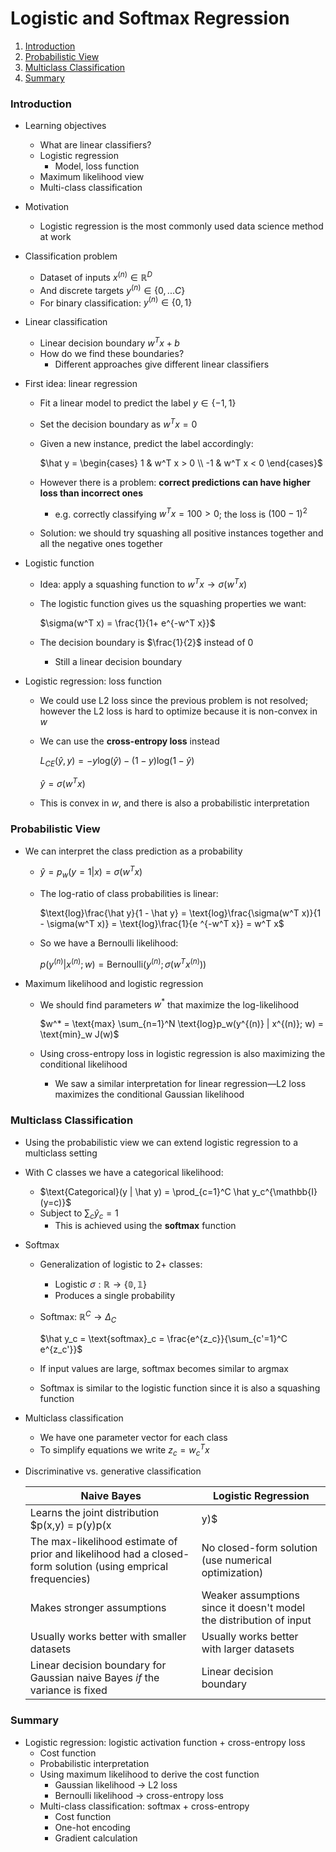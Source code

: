 # Logistic and Softmax Regression

1. [Introduction](#introduction)
2. [Probabilistic View](#probabilistic-view)
3. [Multiclass Classification](#multiclass-classification)
4. [Summary](#summary)

### Introduction

* Learning objectives

  * What are linear classifiers?
  * Logistic regression
    * Model, loss function
  * Maximum likelihood view
  * Multi-class classification

* Motivation

  * Logistic regression is the most commonly used data science method at work

* Classification problem

  * Dataset of inputs $x^{(n)} \in \mathbb{R}^D$
  * And discrete targets $y^{(n)} \in \{0,...C \}$
  * For binary classification: $y^{(n)} \in \{ 0,1 \}$

* Linear classification

  * Linear decision boundary $w^T x + b$
  * How do we find these boundaries?
    * Different approaches give different linear classifiers

* First idea: linear regression

  * Fit a linear model to predict the label $y \in \{ -1, 1 \}$

  * Set the decision boundary as $w^T x = 0$

  * Given a new instance, predict the label accordingly:

    $\hat y = \begin{cases} 
        1 & w^T x > 0 \\
        -1 & w^T x < 0
     \end{cases}$

  * However there is a problem: **correct predictions can have higher loss than incorrect ones**
    * e.g. correctly classifying $w^T x  = 100 > 0$; the loss is $(100-1)^2$
  * Solution: we should try squashing all positive instances together and all the negative ones together

* Logistic function

  * Idea: apply a squashing function to $w^T x \rightarrow \sigma(w^T x)$

  * The logistic function gives us the squashing properties we want:

    $\sigma(w^T x) = \frac{1}{1+ e^{-w^T x}}$

  * The decision boundary is $\frac{1}{2}$ instead of 0
    * Still a linear decision boundary

* Logistic regression: loss function

  * We could use L2 loss since the previous problem is not resolved; however the L2 loss is hard to optimize because it is non-convex in $w$

  * We can use the **cross-entropy loss** instead 

    $L_{CE}(\hat y, y) = -y \text{log}(\hat y) - (1-y)\text{log}(1- \hat y)$

    $\hat y = \sigma(w^T x)$

  * This is convex in $w$, and there is also a probabilistic interpretation

### Probabilistic View

* We can interpret the class prediction as a probability

  * $\hat y = p_w(y=1| x) = \sigma(w^T x)$

  * The log-ratio of class probabilities is linear:

    $\text{log}\frac{\hat y}{1 - \hat y} = \text{log}\frac{\sigma(w^T x)}{1 - \sigma(w^T x)} = \text{log}\frac{1}{e ^{-w^T x}} = w^T x$

  * So we have a Bernoulli likelihood:

    $p(y^{(n)} | x^{(n)}; w) = \text{Bernoulli}(y^{(n)}; \sigma(w^T x^{(n)}))$

* Maximum likelihood and logistic regression

  * We should find parameters $w^*$ that maximize the log-likelihood

    $w^* = \text{max} \sum_{n=1}^N \text{log}p_w(y^{(n)} | x^{(n)}; w) = \text{min}_w J(w)$

  * Using cross-entropy loss in logistic regression is also maximizing the conditional likelihood
    * We saw a similar interpretation for linear regression—L2 loss maximizes the conditional Gaussian likelihood

### Multiclass Classification

* Using the probabilistic view we can extend logistic regression to a multiclass setting
* With C classes we have a categorical likelihood:
  * $\text{Categorical}(y | \hat y) = \prod_{c=1}^C \hat y_c^{\mathbb{I}(y=c)}$
  * Subject to $\sum_c \hat y_c = 1$
    * This is achieved using the **softmax** function

* Softmax

  * Generalization of logistic to 2+ classes:

    * Logistic $\sigma: \mathbb{R \rightarrow \{ 0,1 \}}$ 
    * Produces a single probability

  * Softmax: $\mathbb{R}^C \rightarrow \Delta_C$

    $\hat y_c = \text{softmax}_c = \frac{e^{z_c}}{\sum_{c'=1}^C e^{z_c'}}$

  * If input values are large, softmax becomes similar to argmax

  * Softmax is similar to the logistic function since it is also a squashing function

* Multiclass classification

  * We have one parameter vector for each class
  * To simplify equations we write $z_c = w_c^T x$

* Discriminative vs. generative classification

  | Naive Bayes                                                  | Logistic Regression                                          |
  | ------------------------------------------------------------ | ------------------------------------------------------------ |
  | Learns the joint distribution $p(x,y) = p(y)p(x|y)$          | Learns the conditional distribution $p(y|x)$                 |
  | The max-likelihood estimate of prior and likelihood had a closed-form solution (using emprical frequencies) | No closed-form solution (use numerical optimization)         |
  | Makes stronger assumptions                                   | Weaker assumptions since it doesn't model the distribution of input |
  | Usually works better with smaller datasets                   | Usually works better with larger datasets                    |
  | Linear decision boundary for Gaussian naive Bayes *if* the variance is fixed | Linear decision boundary                                     |

### Summary

* Logistic regression: logistic activation function + cross-entropy loss
  * Cost function
  * Probabilistic interpretation
  * Using maximum likelihood to derive the cost function
    * Gaussian likelihood $\rightarrow$ L2 loss
    * Bernoulli likelihood $\rightarrow$ cross-entropy loss
  * Multi-class classification: softmax + cross-entropy
    * Cost function
    * One-hot encoding
    * Gradient calculation

